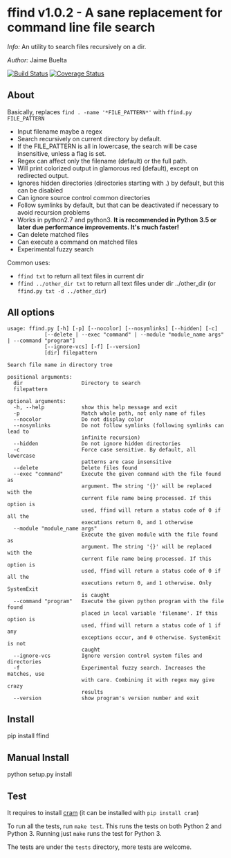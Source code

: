 ffind v1.0.2 - A sane replacement for command line file search
===

*Info:* An utility to search files recursively on a dir.

*Author:* Jaime Buelta

[![Build Status](https://travis-ci.org/jaimebuelta/ffind.svg?branch=master)](https://travis-ci.org/jaimebuelta/ffind)
[![Coverage Status](https://coveralls.io/repos/github/jaimebuelta/ffind/badge.svg?branch=master)](https://coveralls.io/github/jaimebuelta/ffind?branch=master)

About
---

Basically, replaces `find . -name '*FILE_PATTERN*'` with `ffind.py FILE_PATTERN`

- Input filename maybe a regex
- Search recursively on current directory by default.
- If the FILE_PATTERN is all in lowercase, the search will be case insensitive, unless a flag is set.
- Regex can affect only the filename (default) or the full path.
- Will print colorized output in glamorous red (default), except on redirected output.
- Ignores hidden directories (directories starting with .) by default, but this can be disabled
- Can ignore source control common directories
- Follow symlinks by default, but that can be deactivated if necessary to avoid recursion problems
- Works in python2.7 and python3. **It is recommended in Python 3.5 or later due performance improvements. It's much faster!**
- Can delete matched files
- Can execute a command on matched files
- Experimental fuzzy search

Common uses:

- `ffind txt` to return all text files in current dir
- `ffind ../other_dir txt` to return all text files under dir ../other_dir (or `ffind.py txt -d ../other_dir`)


All options
---

    usage: ffind.py [-h] [-p] [--nocolor] [--nosymlinks] [--hidden] [-c]
                [--delete | --exec "command" | --module "module_name args" | --command "program"]
                [--ignore-vcs] [-f] [--version]
                [dir] filepattern

    Search file name in directory tree

    positional arguments:
      dir                   Directory to search
      filepattern

    optional arguments:
      -h, --help            show this help message and exit
      -p                    Match whole path, not only name of files
      --nocolor             Do not display color
      --nosymlinks          Do not follow symlinks (following symlinks can lead to
                            infinite recursion)
      --hidden              Do not ignore hidden directories
      -c                    Force case sensitive. By default, all lowercase
                            patterns are case insensitive
      --delete              Delete files found
      --exec "command"      Execute the given command with the file found as
                            argument. The string '{}' will be replaced with the
                            current file name being processed. If this option is
                            used, ffind will return a status code of 0 if all the
                            executions return 0, and 1 otherwise
      --module "module_name args"
                            Execute the given module with the file found as
                            argument. The string '{}' will be replaced with the
                            current file name being processed. If this option is
                            used, ffind will return a status code of 0 if all the
                            executions return 0, and 1 otherwise. Only SystemExit
                            is caught
      --command "program"   Execute the given python program with the file found
                            placed in local variable 'filename'. If this option is
                            used, ffind will return a status code of 1 if any
                            exceptions occur, and 0 otherwise. SystemExit is not
                            caught
      --ignore-vcs          Ignore version control system files and directories
      -f                    Experimental fuzzy search. Increases the matches, use
                            with care. Combining it with regex may give crazy
                            results
      --version             show program's version number and exit


Install
---
pip install ffind

Manual Install
---

python setup.py install

Test
---
It requires to install [cram](https://bitheap.org/cram/) (it can be installed with `pip install cram`)

To run all the tests, run `make test`. This runs the tests on both Python 2 and Python 3. Running just
`make` runs the test for Python 3.

The tests are under the `tests` directory, more tests are welcome.
